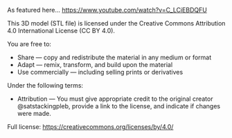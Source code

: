 As featured here... https://www.youtube.com/watch?v=C_LCiEBDQFU

This 3D model (STL file) is licensed under the Creative Commons 
Attribution 4.0 International License (CC BY 4.0).

You are free to:
- Share — copy and redistribute the material in any medium or format
- Adapt — remix, transform, and build upon the material
- Use commercially — including selling prints or derivatives

Under the following terms:
- Attribution — You must give appropriate credit to the original creator 
  @satstackingpleb, provide a link to the license, and indicate if changes 
  were made.

Full license: https://creativecommons.org/licenses/by/4.0/
